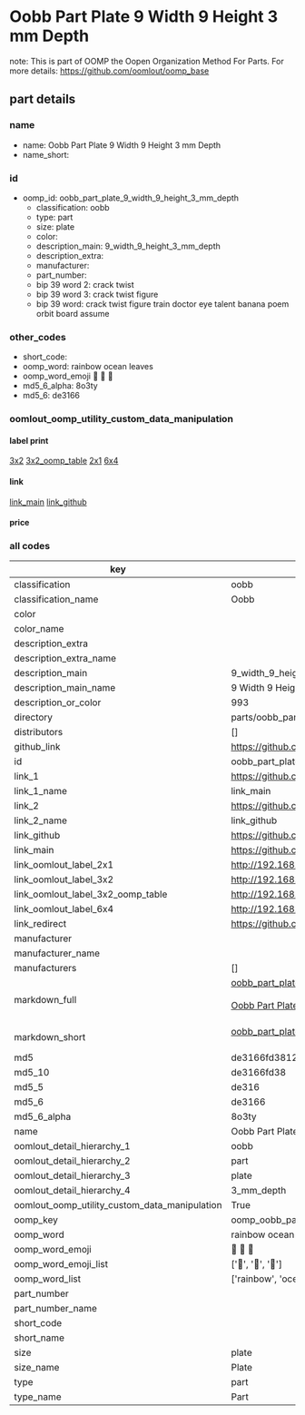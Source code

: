 # Oobb Part Plate 9 Width 9 Height 3 mm Depth  

note: This is part of OOMP the Oopen Organization Method For Parts. For more details: https://github.com/oomlout/oomp_base

##  part details
  







### name
* name: Oobb Part Plate 9 Width 9 Height 3 mm Depth
* name_short: 
### id
* oomp_id: oobb_part_plate_9_width_9_height_3_mm_depth
  * classification: oobb
  * type: part
  * size: plate
  * color: 
  * description_main: 9_width_9_height_3_mm_depth
  * description_extra: 
  * manufacturer: 
  * part_number: 
  * bip 39 word 2: crack twist
  * bip 39 word 3: crack twist figure
  * bip 39 word: crack twist figure train doctor eye talent banana poem orbit board assume

### other_codes
* short_code: 
* oomp_word: rainbow ocean leaves
* oomp_word_emoji :rainbow: :ocean: :leaves:
* md5_6_alpha: 8o3ty
* md5_6: de3166






### oomlout_oomp_utility_custom_data_manipulation
#### label print
[3x2](http://192.168.1.245:1112/?label=oomp%208o3ty)
[3x2_oomp_table](http://192.168.1.108:1112/?label=oomp%208o3ty)
[2x1](http://192.168.1.242:1112/?label=oomp%208o3ty)
[6x4](http://192.168.1.55:1112/?label=oomp%208o3ty)    

#### link

[link_main](https://github.com/oomlout/oomlout_oomp_version_1_messy/tree/main/parts/oobb_part_plate_9_width_9_height_3_mm_depth) [link_github](https://github.com/oomlout/oomlout_oomp_version_1_messy/tree/main/parts/oobb_part_plate_9_width_9_height_3_mm_depth)                             

#### price







### all codes 
| key | value |  
| --- | --- |  
| classification | oobb |  
| classification_name | Oobb |  
| color |  |  
| color_name |  |  
| description_extra |  |  
| description_extra_name |  |  
| description_main | 9_width_9_height_3_mm_depth |  
| description_main_name | 9 Width 9 Height 3 mm Depth |  
| description_or_color | 993 |  
| directory | parts/oobb_part_plate_9_width_9_height_3_mm_depth |  
| distributors | [] |  
| github_link | https://github.com/oomlout/oomlout_oomp_part_src/tree/main/parts/oobb_part_plate_9_width_9_height_3_mm_depth |  
| id | oobb_part_plate_9_width_9_height_3_mm_depth |  
| link_1 | https://github.com/oomlout/oomlout_oomp_version_1_messy/tree/main/parts/oobb_part_plate_9_width_9_height_3_mm_depth |  
| link_1_name | link_main |  
| link_2 | https://github.com/oomlout/oomlout_oomp_version_1_messy/tree/main/parts/oobb_part_plate_9_width_9_height_3_mm_depth |  
| link_2_name | link_github |  
| link_github | https://github.com/oomlout/oomlout_oomp_version_1_messy/tree/main/parts/oobb_part_plate_9_width_9_height_3_mm_depth |  
| link_main | https://github.com/oomlout/oomlout_oomp_version_1_messy/tree/main/parts/oobb_part_plate_9_width_9_height_3_mm_depth |  
| link_oomlout_label_2x1 | http://192.168.1.242:1112/?label=oomp%208o3ty |  
| link_oomlout_label_3x2 | http://192.168.1.245:1112/?label=oomp%208o3ty |  
| link_oomlout_label_3x2_oomp_table | http://192.168.1.108:1112/?label=oomp%208o3ty |  
| link_oomlout_label_6x4 | http://192.168.1.55:1112/?label=oomp%208o3ty |  
| link_redirect | https://github.com/oomlout/oomlout_oomp_version_1_messy/tree/main/parts/oobb_part_plate_9_width_9_height_3_mm_depth |  
| manufacturer |  |  
| manufacturer_name |  |  
| manufacturers | [] |  
| markdown_full | [oobb_part_plate_9_width_9_height_3_mm_depth](none)<br>[](none)<br>[Oobb Part Plate 9 Width 9 Height 3 Mm Depth](none)<br><br> |  
| markdown_short | [oobb_part_plate_9_width_9_height_3_mm_depth](none)<br><br> |  
| md5 | de3166fd38123bad44a02e70ac3ae18e |  
| md5_10 | de3166fd38 |  
| md5_5 | de316 |  
| md5_6 | de3166 |  
| md5_6_alpha | 8o3ty |  
| name | Oobb Part Plate 9 Width 9 Height 3 mm Depth |  
| oomlout_detail_hierarchy_1 | oobb |  
| oomlout_detail_hierarchy_2 | part |  
| oomlout_detail_hierarchy_3 | plate |  
| oomlout_detail_hierarchy_4 | 3_mm_depth |  
| oomlout_oomp_utility_custom_data_manipulation | True |  
| oomp_key | oomp_oobb_part_plate_9_width_9_height_3_mm_depth |  
| oomp_word | rainbow ocean leaves |  
| oomp_word_emoji | :rainbow: :ocean: :leaves: |  
| oomp_word_emoji_list | [':rainbow:', ':ocean:', ':leaves:'] |  
| oomp_word_list | ['rainbow', 'ocean', 'leaves'] |  
| part_number |  |  
| part_number_name |  |  
| short_code |  |  
| short_name |  |  
| size | plate |  
| size_name | Plate |  
| type | part |  
| type_name | Part |  
